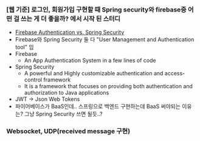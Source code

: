 ### [웹 기준] 로그인, 회원가입 구현할 때 Spring security와 firebase중 어떤 걸 쓰는 게 더 좋을까? 에서 시작 된 스터디
- [Firebase Authentication vs. Spring Security](https://stackshare.io/stackups/firebase-authentication-vs-spring-security)
- Firebase와 Spring Security 둘 다 "User Management and Authentication tool" 임
- Firebase
  - An App Authentication System in a few lines of code
- Spring Security
  - A powerful and Highly customizable authentication and access-control framework
  - It is a framework that focuses on providing both authentication and authorization to Java applications
- JWT -> Json Web Tokens
- 파이어베이스가 BaaS인데.. 스프링으로 백엔드 구현하는데 BaaS 써야되는 이유는? 그냥 Spring Security 쓰면 될듯..?

### Websocket, UDP(received message 구현)
